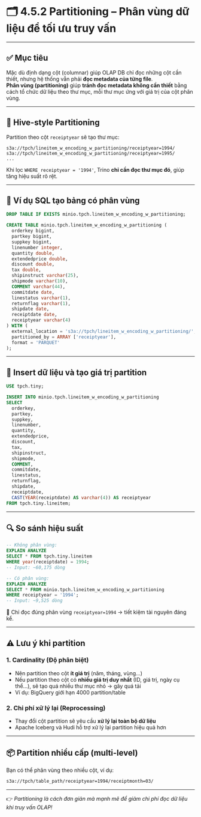 
# 🗂️ 4.5.2 Partitioning – Phân vùng dữ liệu để tối ưu truy vấn

---

## ✅ Mục tiêu

Mặc dù định dạng cột (columnar) giúp OLAP DB chỉ đọc những cột cần thiết, nhưng hệ thống vẫn phải **đọc metadata của từng file**.  
**Phân vùng (partitioning)** giúp **tránh đọc metadata không cần thiết** bằng cách tổ chức dữ liệu theo thư mục, mỗi thư mục ứng với giá trị của cột phân vùng.

---

## 📁 Hive-style Partitioning

Partition theo cột `receiptyear` sẽ tạo thư mục:

```
s3a://tpch/lineitem_w_encoding_w_partitioning/receiptyear=1994/
s3a://tpch/lineitem_w_encoding_w_partitioning/receiptyear=1995/
...
```

Khi lọc `WHERE receiptyear = '1994'`, Trino **chỉ cần đọc thư mục đó**, giúp tăng hiệu suất rõ rệt.

---

## 🧪 Ví dụ SQL tạo bảng có phân vùng

```sql
DROP TABLE IF EXISTS minio.tpch.lineitem_w_encoding_w_partitioning;

CREATE TABLE minio.tpch.lineitem_w_encoding_w_partitioning (
  orderkey bigint,
  partkey bigint,
  suppkey bigint,
  linenumber integer,
  quantity double,
  extendedprice double,
  discount double,
  tax double,
  shipinstruct varchar(25),
  shipmode varchar(10),
  COMMENT varchar(44),
  commitdate date,
  linestatus varchar(1),
  returnflag varchar(1),
  shipdate date,
  receiptdate date,
  receiptyear varchar(4)
) WITH (
  external_location = 's3a://tpch/lineitem_w_encoding_w_partitioning/',
  partitioned_by = ARRAY ['receiptyear'],
  format = 'PARQUET'
);
```

---

## 🚀 Insert dữ liệu và tạo giá trị partition

```sql
USE tpch.tiny;

INSERT INTO minio.tpch.lineitem_w_encoding_w_partitioning
SELECT
  orderkey,
  partkey,
  suppkey,
  linenumber,
  quantity,
  extendedprice,
  discount,
  tax,
  shipinstruct,
  shipmode,
  COMMENT,
  commitdate,
  linestatus,
  returnflag,
  shipdate,
  receiptdate,
  CAST(YEAR(receiptdate) AS varchar(4)) AS receiptyear
FROM tpch.tiny.lineitem;
```

---

## 🔍 So sánh hiệu suất

```sql
-- Không phân vùng:
EXPLAIN ANALYZE
SELECT * FROM tpch.tiny.lineitem
WHERE year(receiptdate) = 1994;
-- Input: ~60,175 dòng

-- Có phân vùng:
EXPLAIN ANALYZE
SELECT * FROM minio.tpch.lineitem_w_encoding_w_partitioning
WHERE receiptyear = '1994';
-- Input: ~9,525 dòng
```

📌 Chỉ đọc đúng phân vùng `receiptyear=1994` → tiết kiệm tài nguyên đáng kể.

---

## ⚠️ Lưu ý khi partition

### 1. Cardinality (Độ phân biệt)
- Nên partition theo cột **ít giá trị** (năm, tháng, vùng…)
- Nếu partition theo cột có **nhiều giá trị duy nhất** (ID, giá trị, ngày cụ thể...), sẽ tạo quá nhiều thư mục nhỏ → gây quá tải
- Ví dụ: BigQuery giới hạn 4000 partition/table

### 2. Chi phí xử lý lại (Reprocessing)
- Thay đổi cột partition sẽ yêu cầu **xử lý lại toàn bộ dữ liệu**
- Apache Iceberg và Hudi hỗ trợ xử lý lại partition hiệu quả hơn

---

## 📦 Partition nhiều cấp (multi-level)

Bạn có thể phân vùng theo nhiều cột, ví dụ:

```bash
s3a://tpch/table_path/receiptyear=1994/receiptmonth=03/
```

---

👉 *Partitioning là cách đơn giản mà mạnh mẽ để giảm chi phí đọc dữ liệu khi truy vấn OLAP!*
